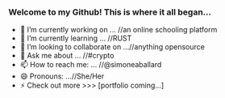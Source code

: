 ### Welcome to my Github! This is where it all began...

- 🔭 I’m currently working on ... //an online schooling platform
- 🌱 I’m currently learning ... //RUST
- 👯 I’m looking to collaborate on ...//anything opensource
- 💬 Ask me about ... //#crypto
- 📫 How to reach me: ... //@simoneaballard 
- 😄 Pronouns: ...//She/Her
- ⚡ Check out more >>> [portfolio coming...]


